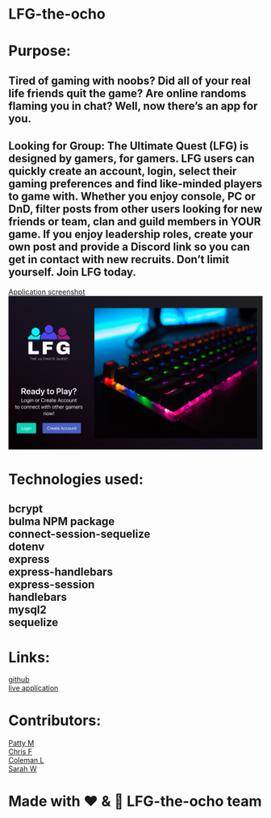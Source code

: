 # LFG-the-ocho

# Purpose:
## Tired of gaming with noobs? Did all of your real life friends quit the game?  Are online randoms flaming you in chat?  Well, now there’s an app for you.  
## Looking for Group: The Ultimate Quest (LFG) is designed by gamers, for gamers.  LFG users can quickly create an account, login, select their gaming preferences and find like-minded players to game with. Whether you enjoy console, PC or DnD, filter posts from other users looking for new friends or team, clan and guild members in YOUR game.  If you enjoy leadership roles, create your own post and provide a Discord link so you can get in contact with new recruits. Don’t limit yourself.  Join LFG today.


[Application screenshot](images/screenshot.png) <br>
<img src = "https://github.com/CTripleF/LFG-the-ocho/blob/main/images/screenshot.png" />

# Technologies used:
## bcrypt <br> bulma NPM package <br> connect-session-sequelize <br> dotenv <br> express <br> express-handlebars <br> express-session <br> handlebars <br> mysql2 <br> sequelize


# Links:
[github](https://github.com/CTripleF/LFG-the-ocho) <br>
[live application](https://thawing-ravine-87935.herokuapp.com/)  <br>

# Contributors:
[Patty M](https://github.com/PManecci) <br>
[Chris F](https://github.com/CTripleF) <br>
[Coleman L](https://github.com/coleleg) <br>
[Sarah W](https://github.com/sarahwesley) <br>

# Made with ❤️ & 🧠 LFG-the-ocho team